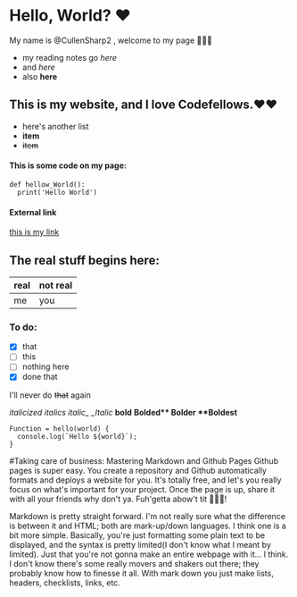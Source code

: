 # Hello, World? ❤️
My name is @CullenSharp2 , welcome to my page 👋👋👋

- my reading notes go *here*
- and _here_
- also **here**
## This is my website, and I love Codefellows.❤️❤️
* here's another list
* __item__
* ~~item~~
#### This is some code on my page:
```
def hellow_World():
  print('Hello World')
```

#### External link
[this is my link](https://youtu.be/ripjDCR17XM)

## The real stuff begins here:

real | not real
-----|---------
me   | you

### To do:
- [x] that
- [ ] this
- [ ] nothing here
- [x] done that

I'll never do ~~that~~ again

*italicized* _italics_ *italic_ _Italic*
__bold__ __Bolded** **Bolder** **Boldest__

```
Function = hello(world) {
  console.log(`Hello ${world}`);
}
```

#Taking care of business: Mastering Markdown and Github Pages
Github pages is super easy. You create a repository and Github automatically formats and deploys a website for you. It's totally free, and let's you really focus on what's important for your project. Once the page is up, share it with all your friends why don't ya. Fuh'getta abow't tit 🧑‍🍳🤏!

Markdown is pretty straight forward. I'm not really sure what the difference is between it and HTML; both are mark-up/down languages. I think one is a bit more simple. Basically, you're just formatting some plain text to be displayed, and the syntax is pretty limited(I don't know what I meant by limited). Just that you're not gonna make an entire webpage with it... I think. I don't know there's some really movers and shakers out there; they probably know how to finesse it all. With mark down you just make lists, headers, checklists, links, etc.
